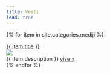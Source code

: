 ```yaml
---
title: Vesti
lead: true
---
```



{% for item in site.categories.mediji %}
<div class="panel panel-default">
  <div class="panel-body">
<div class="col-md-12">
<a class="text-title-p" href="{{site.baseurl}}{{item.url}}">{{ item.title }}</a>
<div class="form-group">
	<div class="col-md-4 ">
		<img class="img-post-pad" src="{{item.img_url  | prepend: site.baseurl }}">
	</div>
	<div class='col-md-8 textstyle-p'>
		{{ item.description }}  <a href="{{site.baseurl}}{{item.url}}">vise »</a>
	</div> 
</div>
</div>
</div>
</div>
{% endfor %}

